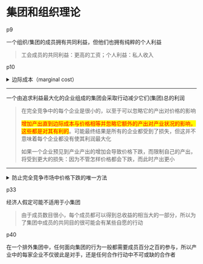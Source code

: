 # 集团和组织理论

p9

一个组织/集团的成员拥有共同利益，但他们也拥有纯粹的个人利益

> 工会成员的共同利益：更高的工资；个人利益：私人收入

p10

<details>

<summary>边际成本（marginal cost）</summary>

在特定产量或产出水平上，增加一个单位产量或产出所引起的附加成本



边际成本 = Δ总成本 / Δ产量

</details>

***

一个由追求利益最大化的企业组成的集团会采取行动减少它们(集团)总的利润

> 在完全竞争中的每个企业是很小的，以至于可以忽略它的产出对价格的影响
>
>
>
> <mark style="color:red;">增加产出直到边际成本与价格相等并忽略它额外的产出对产业状况的影响，这些都是对其有利的</mark>。可能最终结果是所有的企业都受到了损失，但这并不意味着每个企业都没有使其利润最大化
>
>
>
> 如果一个企业预见到产业产出的增加会导致价格下跌，而限制自己的产出，将受到更大的损失：因为不管怎样价格都会下跌，而此时产出更小

***

<details>

<summary>防止完全竞争市场中价格下跌的唯一方法</summary>

外部干预

</details>

p33

经济人假定可能不适用于小集团

> 由于成员数目很小，每个成员都可以得到总收益的相当大的一部分，所以为了集团中成员的共同目的很可能会有某些自愿的行动

p40

在一个排外集团中，任何面向集团的行为一般都需要成员百分之百的参与，所以产业中的每家企业不仅彼此是对手，还是任何合作行动中不可或缺的合作者
